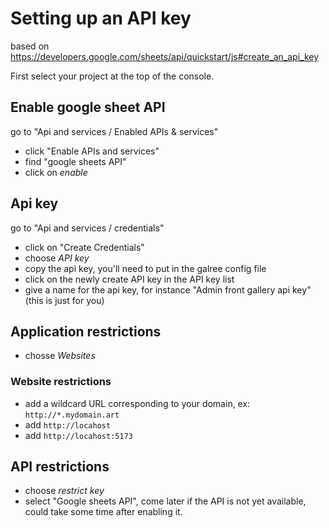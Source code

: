 # Setting up an API key

based on
https://developers.google.com/sheets/api/quickstart/js#create_an_api_key

First select your project at the top of the console.

## Enable google sheet API

go to "Api and services / Enabled APIs & services"

- click "Enable APIs and services"
- find "google sheets API"
- click on _enable_

## Api key

go to "Api and services / credentials"

- click on "Create Credentials"
- choose _API key_
- copy the api key, you'll need to put in the galree config file
- click on the newly create API key in the API key list
- give a name for the api key, for instance "Admin front gallery api key" (this
  is just for you)

## Application restrictions

- chosse _Websites_

### Website restrictions

- add a wildcard URL corresponding to your domain, ex: `http://*.mydomain.art`
- add `http://locahost`
- add `http://locahost:5173`

## API restrictions

- choose _restrict key_
- select "Google sheets API", come later if the API is not yet available, could
  take some time after enabling it.
